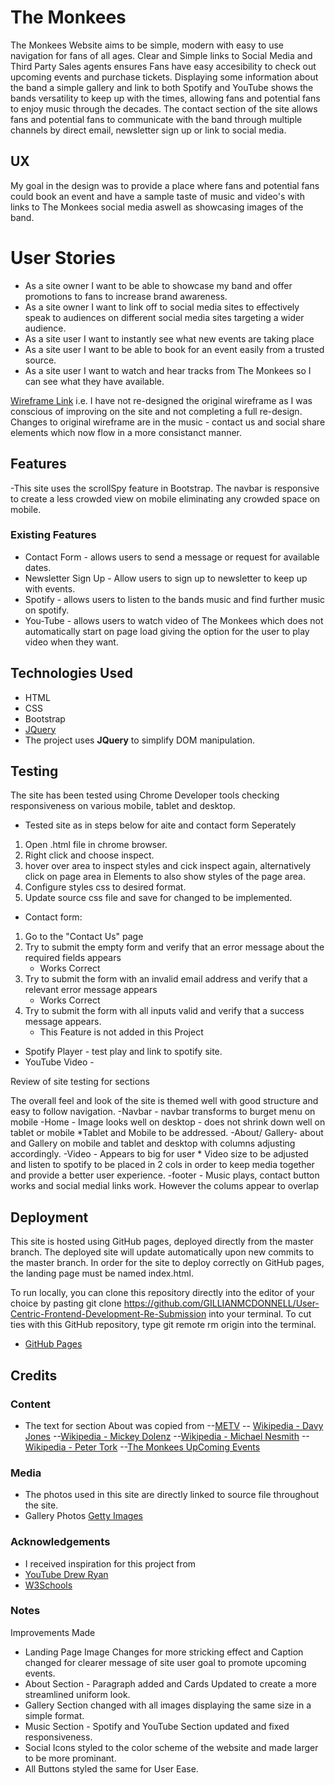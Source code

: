 # The Monkees

The Monkees Website aims to be simple, modern with easy to use navigation for fans of all ages. Clear and Simple links to Social Media and Third Party Sales agents ensures Fans have easy accesibility to check out upcoming events and purchase tickets. 
Displaying some information about the band a simple gallery and link to both Spotify and YouTube shows the bands versatility to keep up with the times, allowing fans and potential fans to enjoy music through the decades.
The contact section of the site allows fans and potential fans to communicate with the band through multiple channels by direct email, newsletter sign up or link to social media. 
 

## UX

My goal in the design was to provide a place where fans and potential fans could book an event and have a sample taste of music and video's with links to The Monkees social media aswell as showcasing images of the band. 

# User Stories
- As a site owner I want to be able to showcase my band and offer promotions to fans to increase brand awareness.
- As a site owner I want to link off to social media sites to effectively speak to audiences on different social media sites targeting a wider audience.
- As a site user I want to instantly see what new events are taking place 
- As a site user I want to be able to book for an event easily from a trusted source.
- As a site user I want to watch and hear tracks from The Monkees so I can see what they have available.

[Wireframe Link](https://github.com/GILLIANMCD/User-Centric-Frontend-Development-Milestone-Project/blob/master/assets/wireframe.pdf)
i.e. I have not re-designed the original wireframe as I was conscious of improving on the site and not completing a full re-design. Changes to original wireframe are in the music - contact us and social share elements which now flow in a more consistanct manner. 


## Features

-This site uses the scrollSpy feature in Bootstrap. The navbar is responsive to create a less crowded view on mobile eliminating any crowded space on mobile.

### Existing Features
- Contact Form - allows users to send a message or request for available dates. 
- Newsletter Sign Up - Allow users to sign up to newsletter to keep up with events.
- Spotify - allows users to listen to the bands music and find further music on spotify.
- You-Tube - allows users to watch video of The Monkees which does not automatically start on page load giving the option for the user to play video when they want.

## Technologies Used
- HTML
- CSS
- Bootstrap
- [JQuery](https://jquery.com)
 - The project uses **JQuery** to simplify DOM manipulation.

## Testing
The site has been tested using Chrome Developer tools checking responsiveness on various mobile, tablet and desktop. 

- Tested site as in steps below for aite and contact form Seperately

1. Open .html file in chrome browser.
2. Right click and choose inspect.
3. hover over area to inspect styles and cick inspect again, alternatively click on page area in Elements to also show styles of the page area.
4. Configure styles css to desired format. 
5. Update source css file and save for changed to be implemented.

- Contact form:
 1. Go to the "Contact Us" page
 2. Try to submit the empty form and verify that an error message about the required fields appears 
    - Works Correct
 3. Try to submit the form with an invalid email address and verify that a relevant error message appears 
    - Works Correct
 4. Try to submit the form with all inputs valid and verify that a success message appears. 
    - This Feature is not added in this Project

 - Spotify Player - test play and link to spotify site.
 - YouTube Video - 

Review of site testing for sections

The overall feel and look of the site is themed well with good structure and easy to follow navigation.
-Navbar - navbar transforms to burget menu on mobile 
-Home - Image looks well on desktop - does not shrink down well on tablet or mobile *Tablet and Mobile to be addressed.
-About/ Gallery- about and Gallery on mobile and tablet and desktop with columns adjusting accordingly.
-Video - Appears to big for user * Video size to be adjusted and listen to spotify to be placed in 2 cols in order to keep media together and provide a better user experience. 
-footer - Music plays, contact button works and social medial links work. However the colums appear to overlap 

## Deployment

This site is hosted using GitHub pages, deployed directly from the master branch. The deployed site will update automatically upon new commits to the master branch. In order for the site to deploy correctly on GitHub pages, the landing page must be named index.html.

To run locally, you can clone this repository directly into the editor of your choice by pasting git clone https://github.com/GILLIANMCDONNELL/User-Centric-Frontend-Development-Re-Submission into your terminal. To cut ties with this GitHub repository, type git remote rm origin into the terminal.

- [GitHub Pages](https://gillianmcdonnell.github.io/User-Centric-Frontend-Development-Re-Submission/)

## Credits

### Content
- The text for section About was copied from
--[METV](https://www.metv.com/lists/10-things-you-might-not-know-about-the-monkees)
-- [Wikipedia - Davy Jones](https://www.metv.com/lists/10-things-you-might-not-know-about-the-monkees) 
--[Wikipedia - Mickey Dolenz](https://en.wikipedia.org/wiki/Micky_Dolenz)
--[Wikipedia - Michael Nesmith](https://en.wikipedia.org/wiki/Michael_Nesmith)
--[Wikipedia - Peter Tork](https://en.wikipedia.org/wiki/Peter_Tork)
--[The Monkees UpComing Events](https://www.facebook.com/pg/TheMonkees/events/)

### Media
- The photos used in this site are directly linked to source file throughout the site. 
- Gallery Photos [Getty Images](https://www.gettyimages.ie/)

### Acknowledgements

- I received inspiration for this project from
- [YouTube Drew Ryan](https://www.youtube.com/watch?v=Ht1F9KuhJO4&t=185s)
- [W3Schools](https://www.w3schools.com)

### Notes

Improvements Made 
- Landing Page Image Changes for more stricking effect and Caption changed for clearer message of site user goal to promote upcoming events.
- About Section - Paragraph added and Cards Updated to create a more streamlined uniform look. 
- Gallery Section changed with all images displaying the same size in a simple format. 
- Music Section - Spotify and YouTube Section updated and fixed responsiveness.
- Social Icons styled to the color scheme of the website and made larger to be more prominant. 
- All Buttons styled the same for User Ease. 


